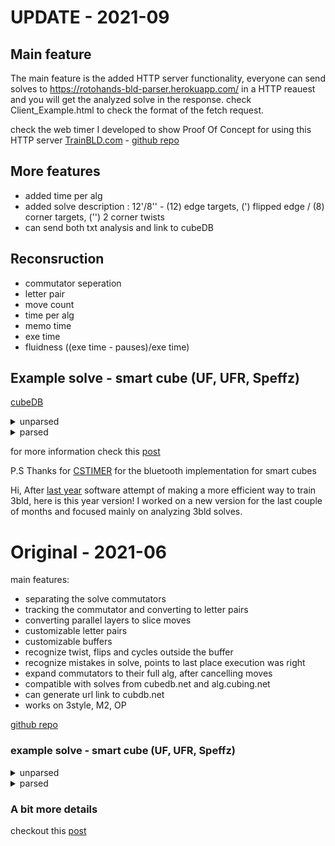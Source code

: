 # UPDATE - 2021-09
## Main feature
The main feature is the added HTTP server functionality,
everyone can send solves to https://rotohands-bld-parser.herokuapp.com/ in a HTTP reauest and you will get the analyzed solve in the response.
check Client_Example.html to check the format of the fetch request.

check the web timer I developed to show Proof Of Concept for using this HTTP server
[TrainBLD.com](https://www.trainbld.com/) - [github repo](https://github.com/RotoHands/TrainBLD)

## More features
- added time per alg
- added solve description : 12'/8'' - (12) edge targets, (') flipped edge / (8) corner targets, ('') 2 corner twists
- can send both txt analysis and link to cubeDB

## Reconsruction
- commutator seperation
- letter pair
- move count
- time per alg
- memo time
- exe time
- fluidness ((exe time - pauses)/exe time)

## Example solve - smart cube (UF, UFR, Speffz)
[cubeDB](https://www.cubedb.net/?puzzle=3&title=14%2F9_35.97%25280.44%2C35.53%2529__51.51%25%0A9%2F27%2F2021%2C_01%3A35_PM&scramble=F2_L2_U_B2_U-_F2_U_L-_D-_B_R_F-_R_U-_F2_R-_B-_R_B_D-_R2_U_B_&time=35.53&alg=%2F%2Fedges%0AR-_U-_R2_S_R2_S-_U_R_%2F%2F_JA__8%2F8__1.74%0AU-_R_E-_R-_U_R_R-_R_E_R-_%2F%2F_BH__10%2F18__1.08%0AL_F_L-_E_L_F-_L-_E-_%2F%2F_PL__8%2F26__0.88%0AL_F-_E_R2_E-_R2_F_L-_%2F%2F_NU__8%2F34__1.23%0AS_L-_F-_L_S-_L-_F_L_%2F%2F_VG__8%2F42__1.89%0AU2_R-_E_R_U_R-_E-_R_U_%2F%2F_FD__9%2F51__0.75%0AL_F-_L-_S-_L_F_L-_S_%2F%2F_EB__8%2F59__1.48%0A%0A%2F%2Fcorners%0AU_R-_D_R_U-_R_D-_R-_U-_R_D_R-_U_R-_D-_R_%2F%2F_VB__16%2F75__1.39%0AF-_U_R-_D-_R_U2_R-_D_R_U_F_%2F%2F_LN__11%2F86__1.92%0AU-_R-_U-_R-_D-_R_U_R-_D_R2_U_%2F%2F_DR__11%2F97__1.52%0AR_U_R_U_R-_D2_U-_U_R_U-_R-_D2_U-_R-_%2F%2F_TX__14%2F111__2.11%0A%0A%2F%2Fparity%0AR2_D_R-_U2_R_D-_R-_U-_R-_F-_R_U_R-_U-_R-_F_R2_U-_R-_U-_%2F%2F_CB_CI__20%2F131__2.31%0A)
<details>
  <summary>unparsed</summary>

<p>
F2 L2 U B2 U' F2 U L' D' B R F' R U' F2 R' B' R B D' R2 U B  //scramble

R' U' R' R' F' B U U B' F U R U' R U' D B' U B B' B D' U R' 
L F L' U D' B L' B' D U' L F' D' U F' F' D U' R R F L' B F'
D' F' D B' F L' F L U U R' U D' F U F' D U' R U L F' L' B' 
F U F U' B F' U R' D R U' R D' R' U' R D R' U R' D' R F' U
R' D' R U U R' D R U F U' R' U' R' D' R U R' D R R U R U R
U R' D D U' U R U' R' D D U' R' R R D R' U U R D' R' U' R' 
F' R U R' U' R' F R R U' R' U'
</p>
</details>

<details>
  <summary>parsed</summary>

<p>
14/9 35.97(0.44,35.53)  51.51%

F2 L2 U B2 U' F2 U L' D' B R F' R U' F2 R' B' R B D' R2 U B //scramble

//edges
R' U' R2 S R2 S' U R // JA  8/8  1.74
  
U' R E' R' U R R' R E R' // BH  10/18  1.08
  
L F L' E L F' L' E' // PL  8/26  0.88
  
L F' E R2 E' R2 F L' // NU  8/34  1.23
  
S L' F' L S' L' F L // VG  8/42  1.89
  
U2 R' E R U R' E' R U // FD  9/51  0.75
  
L F' L' S' L F L' S // EB  8/59  1.48

//corners
U R' D R U' R D' R' U' R D R' U R' D' R // VB  16/75  1.39
  
F' U R' D' R U2 R' D R U F // LN  11/86  1.92
  
U' R' U' R' D' R U R' D R2 U // DR  11/97  1.52
  
R U R U R' D2 U' U R U' R' D2 U' R' // TX  14/111  2.11

//parity
R2 D R' U2 R D' R' U' R' F' R U R' U' R' F R2 U' R' U' // CB CI  20/131  2.31
 
</p>
</details>

for more information check this [post](https://www.speedsolving.com/threads/smart-cube-bld-analyzer.84773/)

P.S
Thanks for [CSTIMER](https://github.com/cs0x7f/cstimer/blob/fc627f0970d8982c758200430bb60d7554f984b0/src/js/bluetooth.js) for the bluetooth implementation for smart cubes

Hi,
After [last year](https://www.speedsolving.com/threads/3bld-dnf-analyzer-new-software-i-made.76945/) software attempt of making a more efficient way to train 3bld, here is this year version!
I worked on a new version for the last couple of months and focused mainly on analyzing 3bld solves.

# Original - 2021-06
main features:
- separating the solve commutators
- tracking the commutator and converting to letter pairs
- converting parallel layers to slice moves
- customizable letter pairs
- customizable buffers
- recognize twist, flips and cycles outside the buffer
- recognize mistakes in solve, points to last place execution was right  
- expand commutators to their full alg, after cancelling moves
- compatible with solves from cubedb.net and alg.cubing.net
- can generate url link to cubdb.net
- works on 3style, M2, OP

[github repo](https://github.com/RotoHands/3BLD_parser)
### example solve - smart cube (UF, UFR, Speffz)
<details>
  <summary>unparsed</summary>

<p>
R2 U' B2 F2 L2 U' R2 D F2 U2 B2 R' D' L' D F' D2 B2 D2 L2 //scramble

U' F' B U B U' F B' R B' R' U U' D R' U' D B B U D' R' U D' 
R U' R' U D' F U F' U' D R' F R F' B U' U' F B' R F' R U' U'
L D U' F' U' F U D' L' U' U D' F U' D R' U' R U D' F' D R F' 
L' F R' L D' L D L' D' L' D R L' F' L F R' L U' D' R' U U R'
D R U U R' D' R2 U D D R U R' D R U' R' D D R' U R' D' R U 
U R' D R U R R' D' R D R' D' R U U R' D R D' R' D R U U
</p>
</details>

<details>
  <summary>parsed</summary>

<p>
R2 U' B2 F2 L2 U' R2 D F2 U2 B2 R' D' L' D F' D2 B2 D2 L2 //scramble

//edges

U' S R B R' S' R B' R' U // SQ   10/10
 
U' D R' E' R R E R' U D' // UR   10/20
 
R U' R' E R U R' E' // JF   8/28
 
R' F R S R' R' S' R F' R // EO   10/38
 
U' U' L E' L' U' L E L' U' // PB   10/48
 
E R E' R' U' R E R' D y // TB   9/57
 
R F' L' F M' F' L F L' x' // KG   9/66
 
D' L' D M D' L D M' // HK   8/74


//corners

U' D' R' U U R' D R U U R' D' R2 U D // VN   15/89
 
D R U R' D R U' R' D D // LH   10/99
 
R' U R' D' R U U R' D R U R // OF   12/111
 
R' D' R D R' D' R U U R' D R D' R' D R U U // CA twist   18/129
 
</p>
</details>

### A bit more details
checkout this [post](https://www.speedsolving.com/threads/smart-cube-bld-analyzer.84773/)
